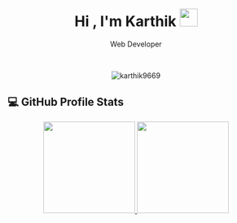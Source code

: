 <h1 align="center">Hi , I'm Karthik <img src="https://media.giphy.com/media/hvRJCLFzcasrR4ia7z/giphy.gif" width="35"></h1>
<p align="center">
  Web Developer
</p>


<br>

<p align="center"> 
	<img src="https://komarev.com/ghpvc/?username=karthik9669&label=Profile%20views&color=0e75b6&style=plastic" alt="karthik9669" /> 
</p>






## 💻 GitHub Profile Stats
  <p align="center">
<a href="https://github.com/karthik9669">
  <img height="180em" src="https://github-readme-stats-eight-theta.vercel.app/api?username=karthik9669&show_icons=true&theme=algolia&include_all_commits=true&count_private=true"/>
  <img height="180em" src="https://github-readme-stats-eight-theta.vercel.app/api/top-langs/?username=karthik9669&layout=compact&langs_count=8&theme=algolia"/>
</a>
</p>
